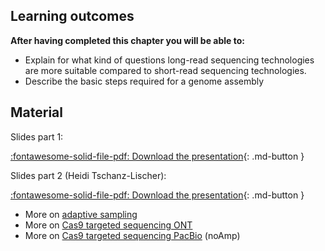 ## Learning outcomes

**After having completed this chapter you will be able to:**

* Explain for what kind of questions long-read sequencing technologies are more suitable compared to short-read sequencing technologies.
* Describe the basic steps required for a genome assembly

## Material

Slides part 1:

[:fontawesome-solid-file-pdf: Download the presentation](../assets/pdf/applications.pdf){: .md-button }

Slides part 2 (Heidi Tschanz-Lischer):

[:fontawesome-solid-file-pdf: Download the presentation](../assets/pdf/20210311_wholeGenomeAssembly-LongReads.pdf){: .md-button }

* More on [adaptive sampling](https://nanoporetech.com/about-us/news/towards-real-time-targeting-enrichment-or-other-sampling-nanopore-sequencing-devices)
* More on [Cas9 targeted sequencing ONT](https://nanoporetech.com/resource-centre/target-enrichment-cas9-research-spotlight)
* More on [Cas9 targeted sequencing PacBio](https://www.pacb.com/applications/targeted-sequencing/no-amp-targeted-sequencing/) (noAmp)
